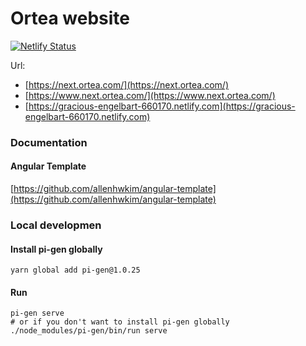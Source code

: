 # Ortea website

[![Netlify Status](https://api.netlify.com/api/v1/badges/edb7ac75-5130-43b9-bdbb-dd4a949334a8/deploy-status)](https://app.netlify.com/sites/gracious-engelbart-660170/deploys)

Url: 
- [https://next.ortea.com/](https://next.ortea.com/)
- [https://www.next.ortea.com/](https://www.next.ortea.com/)
- [https://gracious-engelbart-660170.netlify.com](https://gracious-engelbart-660170.netlify.com)

### Documentation

#### Angular Template
[https://github.com/allenhwkim/angular-template](https://github.com/allenhwkim/angular-template)

### Local developmen
#### Install pi-gen globally
```shell
yarn global add pi-gen@1.0.25
```
#### Run
```shell
pi-gen serve
# or if you don't want to install pi-gen globally
./node_modules/pi-gen/bin/run serve
```